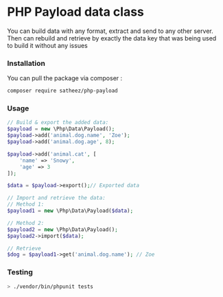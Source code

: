 # PHP Payload data class
You can build data with any format, extract and send to any other server. Then can rebuild and retrieve by exactly the data key that was being used to build it without any issues

### Installation

You can pull the package via composer :

```bash
composer require satheez/php-payload
```

### Usage
```php
// Build & export the added data:
$payload = new \Php\Data\Payload();
$payload->add('animal.dog.name', 'Zoe');
$payload->add('animal.dog.age', 8);

$payload->add('animal.cat', [
    'name' => 'Snowy',
    'age' => 3
]);

$data = $payload->export();// Exported data

// Import and retrieve the data:
// Method 1:
$payload1 = new \Php\Data\Payload($data);

// Method 2:
$payload2 = new \Php\Data\Payload();
$payload2->import($data);

// Retrieve
$dog = $payload1->get('animal.dog.name'); // Zoe
```

### Testing

```sh
> ./vendor/bin/phpunit tests
```
